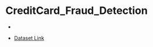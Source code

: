 # CreditCard_Fraud_Detection

- 





- [Dataset Link](https://www.kaggle.com/datasets/mlg-ulb/creditcardfraud)
